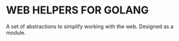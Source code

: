 # WEB HELPERS FOR GOLANG
A set of abstractions to simplify working with the web. Designed as a module.
